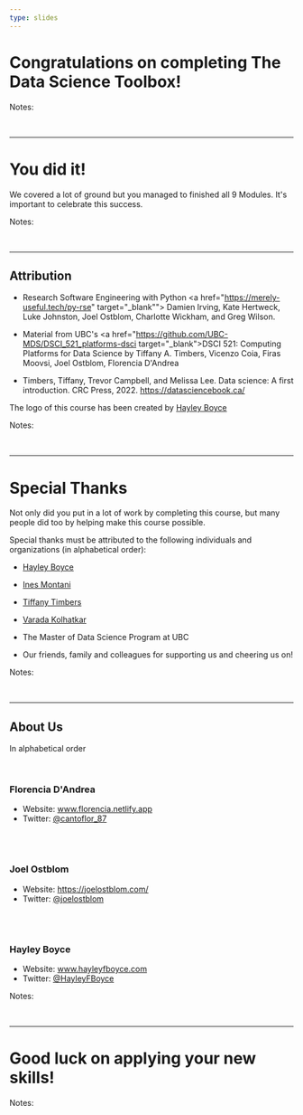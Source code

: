 ```yaml
---
type: slides
---
```


# Congratulations on completing The Data Science Toolbox!

Notes: 

<br>

---

# You did it!

We covered a lot of ground but you managed to finished all 9 Modules. It's important to celebrate this success. 


Notes:

<br>

---

## Attribution

- Research Software Engineering with Python <a href="https://merely-useful.tech/py-rse" target="_blank""></a> Damien Irving, Kate Hertweck, Luke Johnston, Joel Ostblom, Charlotte Wickham, and Greg Wilson.

- Material from UBC's <a href="https://github.com/UBC-MDS/DSCI_521_platforms-dsci target="_blank">DSCI 521: Computing Platforms for Data Science</a> by Tiffany A. Timbers, Vicenzo Coia, Firas Moovsi, Joel Ostblom, Florencia D'Andrea </a>

- Timbers, Tiffany, Trevor Campbell, and Melissa Lee. Data science: A first introduction. CRC Press, 2022. <a href="https://datasciencebook.ca/" target="_blank">https://datasciencebook.ca/</a> 


The logo of this course has been created by <a href="https://www.hayleyfboyce.com" target="_blank">Hayley Boyce</a>

Notes: 

<br>

---

# Special Thanks 

Not only did you put in a lot of work by completing this course, but many people did too by helping make this course possible. 

Special thanks must be attributed to the following individuals and organizations (in alphabetical order):
- <a href="https://www.hayleyfboyce.com" target="_blank">Hayley Boyce</a>
- <a href="https://ines.io/" target="_blank">Ines Montani</a> 
- <a href="https://www.tiffanytimbers.com/" target="_blank"> Tiffany Timbers</a> 
- <a href="https://kvarada.github.io/" target="_blank"> Varada Kolhatkar</a> 


- The Master of Data Science Program at UBC
- Our friends, family and colleagues for supporting us and cheering us on!

Notes:

<br>

---

## About Us
In alphabetical order

<br>

### Florencia D'Andrea 

- Website: <a href="florencia.netlify.app" target="_blank">www.florencia.netlify.app</a> 
- Twitter: <a href="https://twitter.com/cantoflor_87" target="_blank">@cantoflor_87</a> 
<br>
<br>

### Joel Ostblom 

- Website: <a href="https://joelostblom.com/" target="_blank">https://joelostblom.com/</a> 
- Twitter: <a href="https://twitter.com/joelostblom" target="_blank">@joelostblom</a> 
<br>
<br>

### Hayley Boyce 

- Website: <a href="https://www.hayleyfboyce.com" target="_blank">www.hayleyfboyce.com</a>
- Twitter: <a href="https://twitter.com/hayleyfboyce" target="_blank">@HayleyFBoyce</a> 


Notes: 

<br>

---

# Good luck on applying your new skills!

Notes: 

<br>



